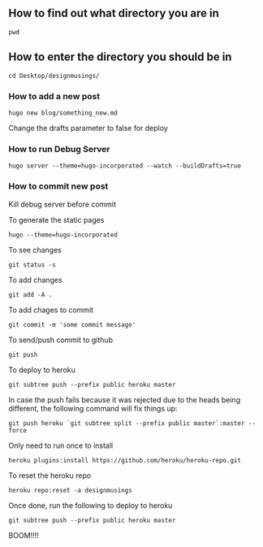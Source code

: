 ## How to find out what directory you are in 

```
pwd
```

## How to enter the directory you should be in 

```
cd Desktop/designmusings/
```

### How to add a new post

```
hugo new blog/something_new.md
```

Change the drafts parameter to false for deploy

### How to run Debug Server

```
hugo server --theme=hugo-incorporated --watch --buildDrafts=true
```

### How to commit new post

Kill debug server before commit

To generate the static pages
```
hugo --theme=hugo-incorporated
```

To see changes
```shell
git status -s
```

To add changes 
```
git add -A .
```
To add chages to commit
```
git commit -m 'some commit message'
```

To send/push commit to github
```
git push
```

To deploy to heroku
```
git subtree push --prefix public heroku master
```

In case the push fails because it was rejected due to the heads being different, the following command will fix things up:
```
git push heroku `git subtree split --prefix public master`:master --force
```


Only need to run once to install
```
heroku plugins:install https://github.com/heroku/heroku-repo.git
```

To reset the heroku repo
```
heroku repo:reset -a designmusings
```

Once done, run the following to deploy to heroku
```
git subtree push --prefix public heroku master
```

BOOM!!!!
